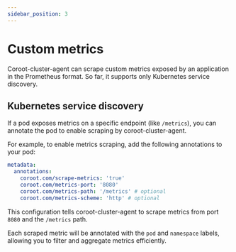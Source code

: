 ```yaml
---
sidebar_position: 3
---
```


# Custom metrics

Coroot-cluster-agent can scrape custom metrics exposed by an application in the Prometheus format.
So far, it supports only Kubernetes service discovery.

## Kubernetes service discovery

If a pod exposes metrics on a specific endpoint (like `/metrics`), you can annotate the pod to enable scraping by coroot-cluster-agent.

For example, to enable metrics scraping, add the following annotations to your pod:

```yaml
metadata:
  annotations:
    coroot.com/scrape-metrics: 'true'
    coroot.com/metrics-port: '8080'
    coroot.com/metrics-path: '/metrics' # optional
    coroot.com/metrics-scheme: 'http' # optional
```

This configuration tells coroot-cluster-agent to scrape metrics from port `8080` and the `/metrics` path.

Each scraped metric will be annotated with the `pod` and `namespace` labels, allowing you to filter and aggregate metrics efficiently.
